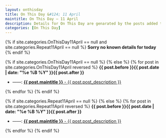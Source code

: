 ```yaml
---
layout: onthisday
title: On This Day &#124; 11 April
maintitle: On This Day — 11 April
description: Details for On This Day are genarated by the posts added to the website so the content is subject to changes/updates over time.
categories: [On This Day]
---
```


{% if site.categories.OnThisDay11April == null and site.categories.Repeat11April == null %}
<strong>Sorry no known details for today</strong>
{% endif %}

{% if site.categories.OnThisDay11April == null %}
{% else %}
{% for post in site.categories.OnThisDay11April reversed %}
<strong>{{ post.before }}{{ post.date | date: "%e %B %Y" }}{{ post.after }}</strong>
<ul>
<li> ——: <a class="{{ post.class }}" href="{{ post.url }}"><strong>{{ post.maintitle }}</strong> - {{ post.post_description }}</a></li>
</ul>
{% endfor %}
{% endif %}

{% if site.categories.Repeat11April == null %}
{% else %}
{% for post in site.categories.Repeat11April reversed %}
<strong>{{ post.before }}{{ post.date | date: "%e %B %Y" }}{{ post.after }}</strong>
<ul>
<li> ——: <a class="{{ post.class }}" href="{{ post.url }}"><strong>{{ post.maintitle }}</strong> - {{ post.post_description }}</a></li>
</ul>
{% endfor %}
{% endif %}
